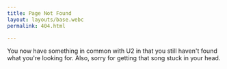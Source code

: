 ```yaml
---
title: Page Not Found
layout: layouts/base.webc
permalink: 404.html

---
```

You now have something in common with U2 in that you still haven't found what you're looking for. Also, sorry for getting that song stuck in your head.